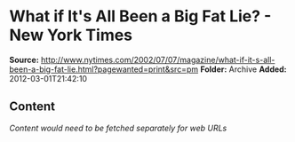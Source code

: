 # What if It's All Been a Big Fat Lie? - New York Times

**Source:** http://www.nytimes.com/2002/07/07/magazine/what-if-it-s-all-been-a-big-fat-lie.html?pagewanted=print&src=pm
**Folder:** Archive
**Added:** 2012-03-01T21:42:10




## Content
*Content would need to be fetched separately for web URLs*
